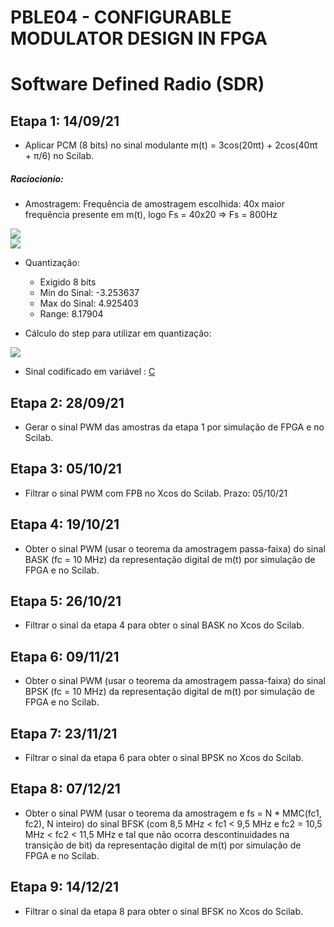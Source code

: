 # PBLE04 - CONFIGURABLE MODULATOR DESIGN IN FPGA
# Software Defined Radio (SDR) #

## Etapa 1: 14/09/21 
- Aplicar PCM (8 bits) no sinal modulante m(t) = 3cos(20πt) + 2cos(40πt + π/6) no Scilab. 
##### Raciocionio:
- Amostragem:
Frequência de amostragem escolhida: 40x maior frequência presente em m(t), logo Fs = 40x20 => Fs = 800Hz

<img src="https://render.githubusercontent.com/render/math?math=Ts = \frac{1}{800}">
<br /> 
<img src="https://render.githubusercontent.com/render/math?math=Ts = 1,25\ ms">

- Quantização:
    - Exigido 8 bits
    - Min do Sinal: -3.253637
    - Max do Sinal: 4.925403
    - Range: 8.17904

- Cálculo do step para utilizar em quantização:

<img src="https://render.githubusercontent.com/render/math?math=Ts = \frac{8.17904}{2^8} = 0.0319493">

- Sinal codificado em variável : [C](https://drive.google.com/file/d/1t91l3TPp3G6dQTYOHrn3vV1batMW5uUj/view "Variável C")

## Etapa 2: 28/09/21 
- Gerar o sinal PWM das amostras da etapa 1 por simulação de FPGA e no Scilab.

## Etapa 3: 05/10/21 
- Filtrar o sinal PWM com FPB no Xcos do Scilab. Prazo: 05/10/21

## Etapa 4: 19/10/21 
- Obter o sinal PWM (usar o teorema da amostragem passa-faixa) do sinal BASK (fc = 10 MHz) da representação digital de m(t) por simulação de FPGA e no Scilab. 

## Etapa 5: 26/10/21 
- Filtrar o sinal da etapa 4 para obter o sinal BASK no Xcos do Scilab.

## Etapa 6: 09/11/21 
- Obter o sinal PWM (usar o teorema da amostragem passa-faixa) do sinal BPSK (fc = 10 MHz) da representação digital de m(t) por simulação de FPGA e no Scilab. 

## Etapa 7: 23/11/21 
- Filtrar o sinal da etapa 6 para obter o sinal BPSK no Xcos do Scilab. 

## Etapa 8: 07/12/21 
- Obter o sinal PWM (usar o teorema da amostragem e fs = N * MMC(fc1, fc2), N inteiro) do sinal BFSK (com  8,5 MHz < fc1 < 9,5 MHz e fc2 = 10,5 MHz < fc2 < 11,5 MHz e tal que não ocorra descontinuidades na transição de bit) da representação digital de m(t) por simulação de FPGA e no Scilab. 

## Etapa 9: 14/12/21 
- Filtrar o sinal da etapa 8 para obter o sinal BFSK no Xcos do Scilab. 
